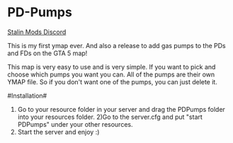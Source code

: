 # PD-Pumps

[Stalin Mods Discord](discord.gg/z33aP8p)

This is my first ymap ever. And also a release to add gas pumps to the PDs and FDs on the GTA 5 map!

This map is very easy to use and is very simple. If you want to pick and choose which pumps you want you can. All of the pumps are their own YMAP file. So if you don't want one of the pumps, you can just delete it.



#Installation#

1) Go to your resource folder in your server and drag the PDPumps folder into your resources folder.
2)Go to the server.cfg and put "start PDPumps" under your other resources.
3) Start the server and enjoy :)
